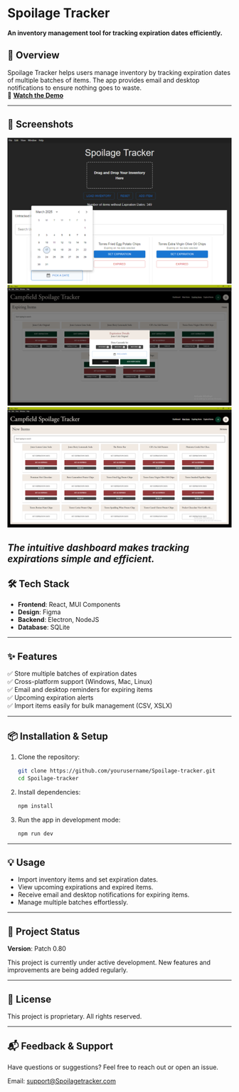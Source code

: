 # Spoilage Tracker  
**An inventory management tool for tracking expiration dates efficiently.**  
## 🚀 Overview  
Spoilage Tracker helps users manage inventory by tracking expiration dates of multiple batches of items. The app provides email and desktop notifications to ensure nothing goes to waste.  
🎥 **[Watch the Demo](https://www.loom.com/share/04b921ce0eb24b8a9a40b6bdc2b21cf5?sid=4deb3968-bd1d-4e7b-9370-8154d6a18563)**  

---
## 📸 Screenshots
![MVP #1](exp-tracker/Screenshots/Spoiltracker.png)
![Item Details View](exp-tracker/Screenshots/ItemDetails.png)
![New Items Page](exp-tracker/Screenshots/NewItemsPage.png)

*The intuitive dashboard makes tracking expirations simple and efficient.*
---
## 🛠 Tech Stack  
- **Frontend**: React, MUI Components  
- **Design**: Figma  
- **Backend**: Electron, NodeJS
- **Database**: SQLite  
---
## ✨ Features  
✅ Store multiple batches of expiration dates  
✅ Cross-platform support (Windows, Mac, Linux)  
✅ Email and desktop reminders for expiring items  
✅ Upcoming expiration alerts  
✅ Import items easily for bulk management (CSV, XSLX)

---
## 📦 Installation & Setup  
1. Clone the repository:  
   ```sh
   git clone https://github.com/yourusername/Spoilage-tracker.git
   cd Spoilage-tracker
   ```  
2. Install dependencies:  
   ```sh
   npm install
   ```  
3. Run the app in development mode:  
   ```sh
   npm run dev
   ```  
---
## 💡 Usage  
- Import inventory items and set expiration dates.  
- View upcoming expirations and expired items.  
- Receive email and desktop notifications for expiring items.  
- Manage multiple batches effortlessly.  
---
## 🔄 Project Status
**Version**: Patch 0.80

This project is currently under active development. New features and improvements are being added regularly.

---
## 📜 License  
This project is proprietary. All rights reserved.  

---
## 📬 Feedback & Support  
Have questions or suggestions? Feel free to reach out or open an issue.

Email: support@Spoilagetracker.com
